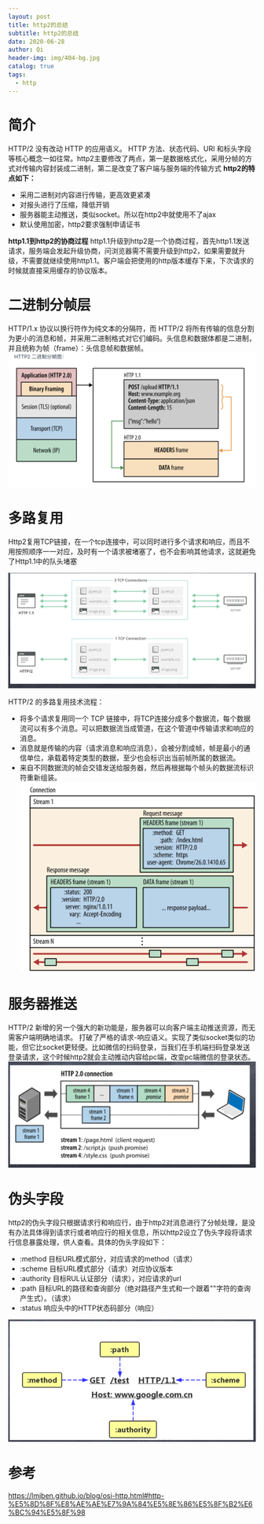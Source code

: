 ```yaml
---
layout: post
title: http2的总结
subtitle: http2的总结
date: 2020-06-28
author: Qi
header-img: img/404-bg.jpg
catalog: true
tags:
  - http
---
```


# 简介
HTTP/2 没有改动 HTTP 的应用语义。 HTTP 方法、状态代码、URI 和标头字段等核心概念一如往常。http2主要修改了两点，第一是数据格式化，采用分帧的方式对传输内容封装成二进制，第二是改变了客户端与服务端的传输方式
**http2的特点如下：**
- 采用二进制对内容进行传输，更高效更紧凑
- 对报头进行了压缩，降低开销
- 服务器能主动推送，类似socket。所以在http2中就使用不了ajax
- 默认使用加密，http2要求强制申请证书

**http1.1到http2的协商过程**
http1.1升级到http2是一个协商过程，首先http1.1发送请求，服务端会发起升级协商，问浏览器需不需要升级到http2，如果需要就升级，不需要就继续使用http1.1。客户端会把使用的http版本缓存下来，下次请求的时候就直接采用缓存的协议版本。

# 二进制分帧层

 HTTP/1.x 协议以换行符作为纯文本的分隔符，而 HTTP/2 将所有传输的信息分割为更小的消息和帧，并采用二进制格式对它们编码。头信息和数据体都是二进制，并且统称为帧（frame）：头信息帧和数据帧。
 ![Image text](/img/WechatIMG26.png)


# 多路复用

Http2复用TCP链接，在一个tcp连接中，可以同时进行多个请求和响应，而且不用按照顺序一一对应，及时有一个请求被堵塞了，也不会影响其他请求，这就避免了Http1.1中的队头堵塞

![Image text](/img/WechatIMG288.png)

 HTTP/2 的多路复用技术流程：
 - 将多个请求复用同一个 TCP 链接中，将TCP连接分成多个数据流，每个数据流可以有多个消息。可以把数据流当成管道，在这个管道中传输请求和响应的消息。
 - 消息就是传输的内容（请求消息和响应消息），会被分割成帧，帧是最小的通信单位，承载着特定类型的数据，至少也会标识出当前帧所属的数据流。
 - 来自不同数据流的帧会交错发送给服务器，然后再根据每个帧头的数据流标识符重新组装。
![Image text](/img/WechatIMG50.png)

# 服务器推送
HTTP/2 新增的另一个强大的新功能是，服务器可以向客户端主动推送资源，而无需客户端明确地请求。 打破了严格的请求-响应语义。实现了类似socket类似的功能，但它比socket更轻便。比如微信的扫码登录，当我们在手机端扫码登录发送登录请求，这个时候http2就会主动推动内容给pc端，改变pc端微信的登录状态。
![Image text](/img/WechatIMG30.png)

# 伪头字段
http2的伪头字段只根据请求行和响应行，由于http2对消息进行了分帧处理，是没有办法具体得到请求行或者响应行的相关信息，所以http2设立了伪头字段将请求行信息暴露处理，供人查看。具体的伪头字段如下：
- :method 目标URL模式部分，对应请求的method（请求）
- :scheme 目标URL模式部分（请求）对应协议版本
- :authority 目标RUL认证部分（请求），对应请求的url
- :path 目标URL的路径和查询部分（绝对路径产生式和一个跟着""字符的查询产生式）。（请求）
- :status 响应头中的HTTP状态码部分（响应）

![Image text](/img/WechatIMG29.png)


# 参考
https://lmjben.github.io/blog/osi-http.html#http-%E5%8D%8F%E8%AE%AE%E7%9A%84%E5%8E%86%E5%8F%B2%E6%BC%94%E5%8F%98
